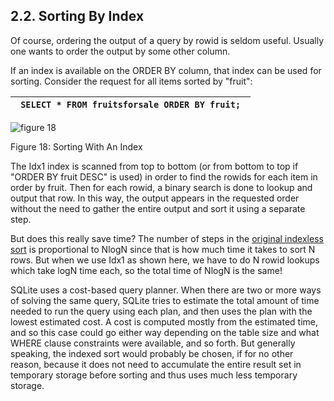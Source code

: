 ## 2\.2\.  Sorting By Index



Of course, ordering the output of a query by rowid is seldom useful.
Usually one wants to order the output by some other column.




If an index is available on the ORDER BY column, that index can be used
for sorting. Consider the request for all items sorted by "fruit":





| ```  SELECT * FROM fruitsforsale ORDER BY fruit;  ``` |
| --- |




![figure 18](images/qp/obfruitidx1.gif)  

Figure 18: Sorting With An Index




The Idx1 index is scanned from top to bottom (or from bottom to top if
"ORDER BY fruit DESC" is used) in order to find the rowids for each item
in order by fruit. Then for each rowid, a binary search is done to lookup
and output that row. In this way, the output appears in the requested order
without the need to gather the entire output and sort it using a separate step.




But does this really save time? The number of steps in the 
[original indexless sort](#fig16) is proportional to NlogN since
that is how much time it takes to sort N rows. But when we use Idx1 as
shown here, we have to do N rowid lookups which take logN time each, so
the total time of NlogN is the same!




SQLite uses a cost\-based query planner. When there are two or more ways
of solving the same query, SQLite tries to estimate the total amount of
time needed to run the query using each plan, and then uses the plan with
the lowest estimated cost. A cost is computed mostly from the estimated
time, and so this case could go either way depending on the table size and
what WHERE clause constraints were available, and so forth. But generally
speaking, the indexed sort would probably be chosen, if for no other
reason, because it does not need to accumulate the entire result set in
temporary storage before sorting and thus uses much less temporary storage.



